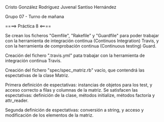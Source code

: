 
Cristo González Rodríguez
Juvenal Santiso Hernández

Grupo 07 - Turno de mañana

====> Práctica 8 <====

  Se crean los ficheros "Gemfile", "Rakefile" y "Guardfile" para poder trabajar con la herramienta de integración continua
(Continuos Integration) Travis, y con la herramienta de comprobación continua (Continuous testing) Guard.

  Creación del fichero ".travis.yml" pata trabajar con la herramienta de integración continua Travis.

  Creación del fichero "spec/spec_matriz.rb" vacío, que contendrá las espectativas de la clase Matriz.
  
  Primera definición de espectativas: instancias de objetos para los test, y acceso correcto a filas y columnas de la matriz.
    Se satisfacen las espectativas: definición de la clase, métodos initialize, métodos factoría y attr_reader.
  
  Segunda definición de espectativas: conversión a string, y acceso y modificación de los elementos de la matriz.